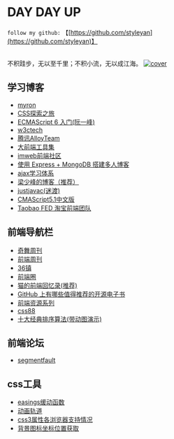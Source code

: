 # DAY DAY UP

`follow my github:` 【[https://github.com/styleyan](https://github.com/styleyan)】<br><br>


不积跬步，无以至千里；不积小流，无以成江海。
[![cover](http://omwzduhx0.bkt.clouddn.com/cover_thumbnail.jpg)](http://omwzduhx0.bkt.clouddn.com/cover_thumbnail.jpg)

## 学习博客
- [myron](http://www.myronliu.com/)
- [CSS探索之旅](http://blog.doyoe.com/)
- [ECMAScript 6 入门(阮一峰)](http://es6.ruanyifeng.com/)
- [w3ctech](https://www.w3ctech.com/)
- [腾讯AlloyTeam](http://www.alloyteam.com/)
- [大前端工具集](http://www.fefork.com/fetool/)
- [imweb前端社区](http://imweb.io/)
- [使用 Express + MongoDB 搭建多人博客](https://maninboat.gitbooks.io/n-blog/content/)
- [ajax学习体系](http://louiszhai.github.io/2016/11/02/ajax/)
- [梁少峰的博客（推荐）](https://github.com/youngwind/blog)
- [justjavac(迷渡)](http://justjavac.com/)
- [CMAScript5.1中文版](http://yanhaijing.com/es5/#null)
- [Taobao FED 淘宝前端团队](http://taobaofed.org/)


## 前端导航栏
- [奇舞周刊](http://www.kancloud.cn/weekly/www-75team/186824)
- [前端周刊](http://www.feweekly.com/)
- [36镇](http://www.36zhen.com/t?id=2549)
- [前端圈](http://sentsin.com/daohang/)
- [猫的前端回忆录(推荐)](https://github.com/windiest/Front-end-tutorial)
- [GitHub 上有哪些值得推荐的开源电子书](https://www.zhihu.com/question/38836382/answer/79794319?hmsr=toutiao.io&utm_medium=toutiao.io&utm_source=toutiao.io)
- [前端资源系列](https://segmentfault.com/a/1190000007062464)
- [css88](http://www.css88.com/)
- [十大经典排序算法(带动图演示)](https://sort.hust.cc/1.bubbleSort.html)


## 前端论坛
- [segmentfault](https://segmentfault.com/)


## css工具
- [easings缓动函数](http://easings.net/zh-cn)
- [动画轨道](http://jeremyckahn.github.io/stylie/)
- [css3属性各浏览器支持情况](http://caniuse.com/#search=search)
- [背景图标坐标位置获取](http://www.spritecow.com/)
